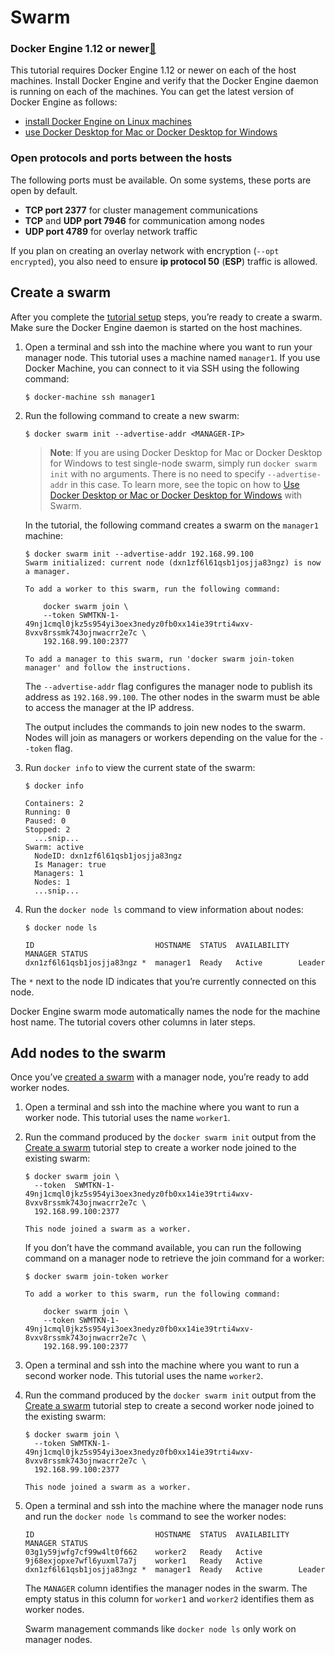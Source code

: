 # Swarm



### Docker Engine 1.12 or newer[🔗](https://docs.docker.com/engine/swarm/swarm-tutorial/#open-protocols-and-ports-between-the-hosts#docker-engine-112-or-newer)

This tutorial requires Docker Engine 1.12 or newer on each of the host machines. Install Docker Engine and verify that the Docker Engine daemon is running on each of the machines. You can get the latest version of Docker Engine as follows:

* [install Docker Engine on Linux machines](https://docs.docker.com/engine/swarm/swarm-tutorial/#install-docker-engine-on-linux-machines)
* [use Docker Desktop for Mac or Docker Desktop for Windows](https://docs.docker.com/engine/swarm/swarm-tutorial/#use-docker-for-mac-or-docker-for-windows)

### Open protocols and ports between the hosts

The following ports must be available. On some systems, these ports are open by default.

* **TCP port 2377** for cluster management communications
* **TCP** and **UDP port 7946** for communication among nodes
* **UDP port 4789** for overlay network traffic

If you plan on creating an overlay network with encryption \(`--opt encrypted`\), you also need to ensure **ip protocol 50** \(**ESP**\) traffic is allowed.

## Create a swarm

After you complete the [tutorial setup](https://docs.docker.com/engine/swarm/swarm-tutorial/) steps, you’re ready to create a swarm. Make sure the Docker Engine daemon is started on the host machines.

1. Open a terminal and ssh into the machine where you want to run your manager node. This tutorial uses a machine named `manager1`. If you use Docker Machine, you can connect to it via SSH using the following command:

   ```text
   $ docker-machine ssh manager1
   ```

2. Run the following command to create a new swarm:

   ```text
   $ docker swarm init --advertise-addr <MANAGER-IP>
   ```

   > **Note**: If you are using Docker Desktop for Mac or Docker Desktop for Windows to test single-node swarm, simply run `docker swarm init` with no arguments. There is no need to specify `--advertise-addr` in this case. To learn more, see the topic on how to [Use Docker Desktop or Mac or Docker Desktop for Windows](https://docs.docker.com/engine/swarm/swarm-tutorial/#use-docker-for-mac-or-docker-for-windows) with Swarm.

   In the tutorial, the following command creates a swarm on the `manager1` machine:

   ```text
   $ docker swarm init --advertise-addr 192.168.99.100
   Swarm initialized: current node (dxn1zf6l61qsb1josjja83ngz) is now a manager.

   To add a worker to this swarm, run the following command:

       docker swarm join \
       --token SWMTKN-1-49nj1cmql0jkz5s954yi3oex3nedyz0fb0xx14ie39trti4wxv-8vxv8rssmk743ojnwacrr2e7c \
       192.168.99.100:2377

   To add a manager to this swarm, run 'docker swarm join-token manager' and follow the instructions.
   ```

   The `--advertise-addr` flag configures the manager node to publish its address as `192.168.99.100`. The other nodes in the swarm must be able to access the manager at the IP address.

   The output includes the commands to join new nodes to the swarm. Nodes will join as managers or workers depending on the value for the `--token` flag.

3. Run `docker info` to view the current state of the swarm:

   ```text
   $ docker info

   Containers: 2
   Running: 0
   Paused: 0
   Stopped: 2
     ...snip...
   Swarm: active
     NodeID: dxn1zf6l61qsb1josjja83ngz
     Is Manager: true
     Managers: 1
     Nodes: 1
     ...snip...
   ```

4. Run the `docker node ls` command to view information about nodes:

   ```text
   $ docker node ls

   ID                           HOSTNAME  STATUS  AVAILABILITY  MANAGER STATUS
   dxn1zf6l61qsb1josjja83ngz *  manager1  Ready   Active        Leader
   ```

The `*` next to the node ID indicates that you’re currently connected on this node.

Docker Engine swarm mode automatically names the node for the machine host name. The tutorial covers other columns in later steps.

## Add nodes to the swarm

Once you’ve [created a swarm](https://docs.docker.com/engine/swarm/swarm-tutorial/create-swarm/) with a manager node, you’re ready to add worker nodes.

1. Open a terminal and ssh into the machine where you want to run a worker node. This tutorial uses the name `worker1`.
2. Run the command produced by the `docker swarm init` output from the [Create a swarm](https://docs.docker.com/engine/swarm/swarm-tutorial/create-swarm/) tutorial step to create a worker node joined to the existing swarm:

   ```text
   $ docker swarm join \
     --token  SWMTKN-1-49nj1cmql0jkz5s954yi3oex3nedyz0fb0xx14ie39trti4wxv-8vxv8rssmk743ojnwacrr2e7c \
     192.168.99.100:2377

   This node joined a swarm as a worker.
   ```

   If you don’t have the command available, you can run the following command on a manager node to retrieve the join command for a worker:

   ```text
   $ docker swarm join-token worker

   To add a worker to this swarm, run the following command:

       docker swarm join \
       --token SWMTKN-1-49nj1cmql0jkz5s954yi3oex3nedyz0fb0xx14ie39trti4wxv-8vxv8rssmk743ojnwacrr2e7c \
       192.168.99.100:2377
   ```

3. Open a terminal and ssh into the machine where you want to run a second worker node. This tutorial uses the name `worker2`.
4. Run the command produced by the `docker swarm init` output from the [Create a swarm](https://docs.docker.com/engine/swarm/swarm-tutorial/create-swarm/) tutorial step to create a second worker node joined to the existing swarm:

   ```text
   $ docker swarm join \
     --token SWMTKN-1-49nj1cmql0jkz5s954yi3oex3nedyz0fb0xx14ie39trti4wxv-8vxv8rssmk743ojnwacrr2e7c \
     192.168.99.100:2377

   This node joined a swarm as a worker.
   ```

5. Open a terminal and ssh into the machine where the manager node runs and run the `docker node ls` command to see the worker nodes:

   ```text
   ID                           HOSTNAME  STATUS  AVAILABILITY  MANAGER STATUS
   03g1y59jwfg7cf99w4lt0f662    worker2   Ready   Active
   9j68exjopxe7wfl6yuxml7a7j    worker1   Ready   Active
   dxn1zf6l61qsb1josjja83ngz *  manager1  Ready   Active        Leader
   ```

   The `MANAGER` column identifies the manager nodes in the swarm. The empty status in this column for `worker1` and `worker2` identifies them as worker nodes.

   Swarm management commands like `docker node ls` only work on manager nodes.



